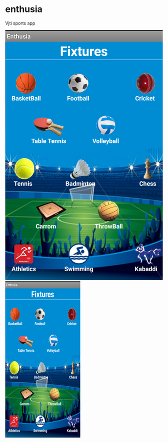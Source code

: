 # enthusia
Vjti sports app

![Alt text](/images/enthu_dash.png "Screenshot 1")
<img src="/images/enthu_dash.png" alt="Screenshot 1" width="240" height="500">
